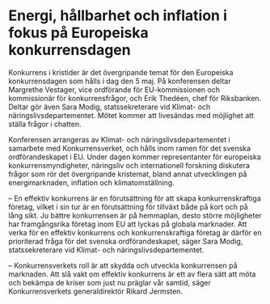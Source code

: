 # Energi, hållbarhet och inflation i fokus på Europeiska konkurrensdagen

Konkurrens i kristider är det övergripande temat för den Europeiska konkurrensdagen som hålls i dag den 5 maj. På konferensen deltar Margrethe Vestager, vice ordförande för EU-kommissionen och kommissionär för konkurrensfrågor, och Erik Thedéen, chef för Riksbanken. Deltar gör även Sara Modig, statssekreterare vid Klimat- och näringslivsdepartementet. Mötet kommer att livesändas med möjlighet att ställa frågor i chatten.

Konferensen arrangeras av Klimat- och näringslivsdepartementet i samarbete med Konkurrensverket, och hålls inom ramen för det svenska ordförandeskapet i EU. Under dagen kommer representanter för europeiska konkurrensmyndigheter, näringsliv och internationell forskning diskutera frågor som rör det övergripande kristemat, bland annat utvecklingen på energimarknaden, inflation och klimatomställning.

– En effektiv konkurrens är en förutsättning för att skapa konkurrenskraftiga företag, vilket i sin tur är en förutsättning för tillväxt både på kort och på lång sikt. Ju bättre konkurrensen är på hemmaplan, desto större möjligheter har framgångsrika företag inom EU att lyckas på globala marknader. Att verka för en effektiv konkurrens och konkurrenskraftiga företag är därför en prioriterad fråga för det svenska ordförandeskapet, säger Sara Modig, statssekreterare vid Klimat- och näringslivsdepartementet.

– Konkurrensverkets roll är att skydda och utveckla konkurrensen på marknaden. Att slå vakt om effektiv konkurrens är ett av flera sätt att möta och bekämpa de kriser som just nu präglar vår samtid, säger Konkurrensverkets generaldirektör Rikard Jermsten.
